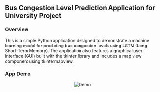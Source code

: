 ## Bus Congestion Level Prediction Application for University Project

### Overview

This is a simple Python application designed to demonstrate a machine learning model for predicting bus congestion levels using LSTM (Long Short-Term Memory). The application also features a graphical user interface (GUI) built with the tkinter library and includes a map view component using tkintermapview.

### App Demo
<p align="center">
    <img src="documentation/demo.gif" alt="Demo">
</p>
